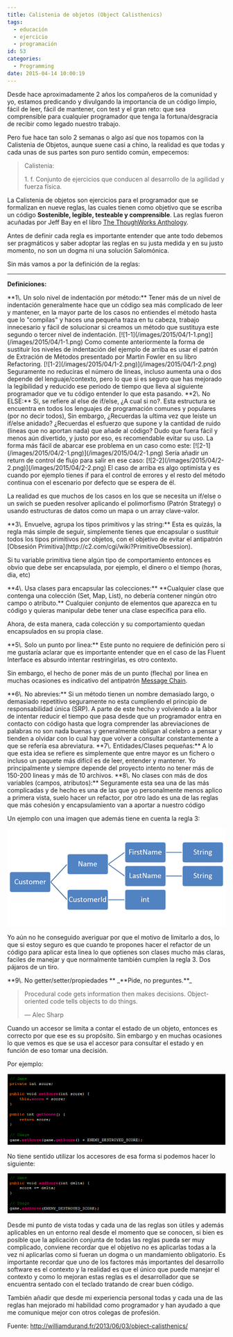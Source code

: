 ```yaml
---
title: Calistenia de objetos (Object Calisthenics)
tags:
  - educación
  - ejercicio
  - programación
id: 53
categories:
  - Programming
date: 2015-04-14 10:00:19
---
```


Desde hace aproximadamente 2 años los compañeros de la comunidad y yo, estamos predicando y divulgando la importancia de un código limpio, fácil de leer, fácil de mantener, con test y el gran reto: que sea comprensible para cualquier programador que tenga la fortuna/desgracia de recibir como legado nuestro trabajo.
<!-- more -->
Pero fue hace tan solo 2 semanas o algo así que nos topamos con la Calistenia de Objetos, aunque suene casi a chino, la realidad es que todas y cada unas de sus partes son puro sentido común, empecemos:

> Calistenia:
> 
> 1\. f. Conjunto de ejercicios que conducen al desarrollo de la agilidad y fuerza física.

La Calistenia de objetos son ejercicios para el programador que se formalizan en nueve reglas, las cuales tienen como objetivo que se escriba un código **Sostenible, legible, testeable y comprensible**. Las reglas fueron acuñadas por Jeff Bay en el libro [The ThoughWorks Anthology](https://pragprog.com/book/twa/thoughtworks-anthology).

Antes de definir cada regla es importante entender que ante todo debemos ser pragmáticos y saber adoptar las reglas en su justa medida y en su justo momento, no son un dogma ni una solución Salomónica.

Sin más vamos a por la definición de la reglas:

* * *

**Definiciones:**

<span id="1">
**1\. Un solo nivel de indentación por método:**
Tener más  de un nivel de indentación generalmente hace que un código sea más complicado de leer y mantener, en la mayor parte de los casos no entiendes el método hasta que lo "compilas" y haces una pequeña traza en tu cabeza, trabajo innecesario y fácil de solucionar si creamos un método que sustituya este segundo o tercer nivel de indentación.
[![1-1](/images/2015/04/1-1.png)](/images/2015/04/1-1.png)
Como comente anteriormente la forma de sustituir los niveles de indentación del ejemplo de arriba es usar el patrón de Extración de Métodos presentado por Martin Fowler en su libro Refactoring.
[![1-2](/images/2015/04/1-2.png)](/images/2015/04/1-2.png)
Seguramente no reduciras el número de lineas, incluso aumenta una o dos depende del lenguaje/contexto, pero lo que si es seguro que has mejorado la legibilidad y reducido ese periodo de tiempo que lleva al siguiente programador que ve tu código entender lo que esta pasando.
</span>

<span id="2">
**2\. No ELSE:**
Si, se refiere al else de if/else, ¿A cual si no?. Esta estructura se encuentra en todos los lenguajes de programación comunes y populares (por no decir todos), Sin embargo, ¿Recuerdas la ultima vez que leíste un if/else anidado? ¿Recuerdas el esfuerzo que supone y la cantidad de ruido (lineas que no aportan nada) que añade al código? Dudo que fuera fácil y menos aún divertido, y justo por eso, es recomendable evitar su uso. La forma más fácil de abarcar ese problema en un caso como este:
[![2-1](/images/2015/04/2-1.png)](/images/2015/04/2-1.png)
Sería añadir un return de control de flujo para salir en ese caso:
[![2-2](/images/2015/04/2-2.png)](/images/2015/04/2-2.png)
El caso de arriba es algo optimista y es cuando por ejemplo tienes if para el control de errores y el resto del método continua con el escenario por defecto que se espera de él.

La realidad es que muchos de los casos en los que se necesita un if/else o un swich se pueden resolver aplicando el polimorfismo (Patrón Strategy) o usando estructuras de datos como un mapa o un array clave-valor.
</span>

<span id="3">
**3\. Envuelve, agrupa los tipos primitivos y las string:**
Esta es quizás, la regla más simple de seguir,  simplemente tienes que encapsular o sustituir todos los tipos primitivos por objetos, con el objetivo de evitar el antipatrón [Obsesión Primitiva](http://c2.com/cgi/wiki?PrimitiveObsession).

Si tu variable primitiva tiene algún tipo de comportamiento entonces es obvio que debe ser encapsulada, por ejemplo, el dinero o el tiempo (horas, dia, etc)
</span>

<span id="4">
**4\. Usa clases para encapsular las colecciones:**
**Cualquier clase que contenga una colección (Set, Map, List), no debería contener ningún otro campo o atributo.** Cualquier conjunto de elementos que aparezca en tu código y quieras manipular debe tener una clase especifica para ello.

Ahora, de esta manera, cada colección y su comportamiento quedan encapsulados en su propia clase.

</span>

<span id="5">
**5\. Solo un punto por linea:**
Este punto no requiere de definición pero si me gustaría aclarar que es importante entender que en el caso de las Fluent Interface es absurdo intentar restringirlas, es otro contexto.

Sin embargo, el hecho de poner más de un punto (flecha) por linea en muchas ocasiones es indicativo del antipatrón [Message Chain](https://sourcemaking.com/refactoring/message-chains).

</span>

<span id="6">
**6\.  No abrevies:**
Si un método tienen un nombre demasiado largo, o demasiado repetitivo seguramente no esta cumpliendo el principio de responsabilidad única (SRP). A parte de este hecho y volviendo a la labor de intentar reducir el tiempo que pasa desde que un programador entra en contacto con código hasta que logra comprender las abreviaciones de palabras no son nada buenas y generalmente obligan al celebro a pensar y tienden a olvidar con lo cual hay que volver a consultar constantemente a que se refería esa abreviatura.

</span>

<span id="7">
**7\.  Entidades/Clases pequeñas:**
A lo que esta idea se refiere es simplemente que entre mayor es un fichero o incluso un paquete más difícil es de leer, entender y mantener.
Yo principalmente y siempre depende del proyecto intento no tener más de 150-200 lineas y más de 10 archivos.
</span>

<span id="8">
**8\. No clases con más de dos variables (campos, atributos):**
Seguramente esta sea una de las más complicadas y de hecho es una de las que yo personalmente menos aplico a primera vista, suelo hacer un refactor, por otro lado es una de las reglas que más cohesión y encapsulamiento van a aportar a nuestro código

Un ejemplo con una imagen que además tiene en cuenta la regla 3:

[![8-1](/images/2015/04/8-1.png)](/images/2015/04/8-1.png)

Yo aún no he conseguido averiguar por que el motivo de limitarlo a dos, lo que si estoy seguro es que cuando te propones hacer el refactor de un código para aplicar esta linea lo que optienes son clases mucho más claras, faciles de manejar y que normalmente también cumplen la regla 3\. Dos pájaros de un tiro.

</span>

<span id="9">
**9\. No getter/setter/propiedades **
_**Pide, no preguntes.**_

> Procedural code gets information then makes decisions. Object-oriented code tells objects to do things.
> 
> — Alec Sharp

Cuando un accesor se limita a contar el estado de un objeto, entonces es correcto por que ese es su propósito. Sin embargo y en muchas ocasiones lo que vemos es que se usa el accesor para consultar el estado y en función de eso tomar una decisión.

Por ejemplo:

[![9-1](/images/2015/04/9-1.png)](/images/2015/04/9-1.png)

No tiene sentido utilizar los accesores de esa forma si podemos hacer lo siguiente:

[![9-2](/images/2015/04/9-2.png)](/images/2015/04/9-2.png)

</span>

Desde mi punto de vista todas y cada una de las reglas son útiles y además aplicables en un entorno real desde el momento que se conocen, si bien es posible que la aplicación conjunta de todas las reglas pueda ser muy complicado, conviene recordar que el objetivo no es aplicarlas todas a la vez ni aplicarlas como si fueran un dogma o un mandamiento obligatorio. Es importante recordar que uno de los factores más importantes del desarrollo software es el contexto y la realidad es que el único que puede manejar el contexto y como lo mejoran estas reglas es el desarrollador que se encuentra sentado con el teclado tratando de crear buen código.

También añadir que desde mi experiencia personal todas y cada una de las reglas han mejorado mi habilidad como programador y han ayudado a que me comunique mejor con otros colegas de profesión.

Fuente: http://williamdurand.fr/2013/06/03/object-calisthenics/